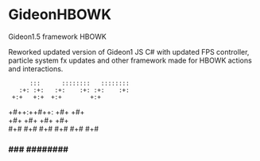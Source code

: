 


# GideonHBOWK
Gideon1.5 framework HBOWK

Reworked updated version of Gideon1 JS C# with updated FPS controller, particle system fx updates and other framework made for HBOWK actions and interactions.



          :::      ::::::::   :::::::: 
       :+: :+:   :+:    :+: :+:    :+: 
     +:+   +:+  +:+        +:+         
   +#++:++#++: +#+        +#+          
  +#+     +#+ +#+        +#+           
 #+#     #+# #+#    #+# #+#    #+#     
###     ###  ########   ########       
